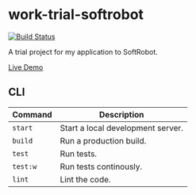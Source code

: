 # work-trial-softrobot

[![Build Status](https://travis-ci.org/Glinkis/work-trial-softrobot.svg?branch=master)](https://travis-ci.org/Glinkis/work-trial-softrobot)

A trial project for my application to SoftRobot.

[Live Demo](https://glinkis.github.io/work-trial-softrobot/)

## CLI

| Command  | Description                       |
| -------- | --------------------------------- |
| `start`  | Start a local development server. |
| `build`  | Run a production build.           |
| `test`   | Run tests.                        |
| `test:w` | Run tests continously.            |
| `lint`   | Lint the code.                    |
